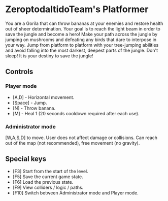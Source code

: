 # ZeroptodaltidoTeam's Platformer
You are a Gorila that can throw bananas at your enemies and restore health out of sheer determination. Your goal is to reach the light beam in order to save the jungle and become a hero! Make your path across the jungle by jumping on mushrooms and defeating any birds that dare to interpose in your way. Jump from platform to platform with your tree-jumping abilities and avoid falling into the most darkest, deepest parts of the jungle. Don't sleep! It is your destiny to save the jungle! 
 
 ## Controls
 
 ### Player mode
 - [A,D] - Horizontal movement.
 - [Space] - Jump.
 - [N] - Throw banana.
 - [M] - Heal 1 (20 seconds cooldown required after each use).
 
 ### Administrator mode
 [W,A,S,D] to move. User does not affect damage or collisions. Can reach out of the map (not recommended), free movement (no gravity).

## Special keys
- [F3] Start from the start of the level.
- [F5] Save the current game state.
- [F6] Load the previous state.
- [F9] View colliders / logic / paths.
- [F10] Switch between Administrator mode and Player mode.
